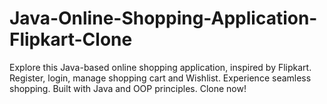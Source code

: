 # Java-Online-Shopping-Application-Flipkart-Clone
Explore this Java-based online shopping application, inspired by Flipkart. Register, login, manage shopping cart and Wishlist. Experience seamless shopping. Built with Java and OOP principles. Clone now!
